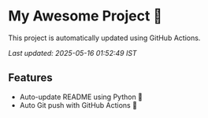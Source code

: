 # My Awesome Project 🚀

This project is automatically updated using GitHub Actions.

_Last updated: 2025-05-16 01:52:49 IST_

## Features
- Auto-update README using Python 🐍
- Auto Git push with GitHub Actions 🤖
